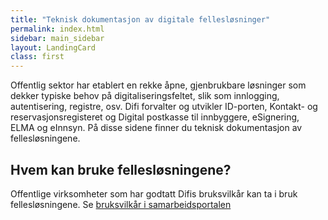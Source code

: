 ```yaml
---
title: "Teknisk dokumentasjon av digitale fellesløsninger"
permalink: index.html
sidebar: main_sidebar
layout: LandingCard
class: first
---
```


Offentlig sektor har etablert en rekke åpne, gjenbrukbare løsninger som dekker typiske behov på digitaliseringsfeltet, slik som innlogging, autentisering, registre, osv. Difi forvalter og utvikler ID-porten, Kontakt- og reservasjonsregisteret og Digital postkasse til innbyggere, eSignering, ELMA og eInnsyn. På disse sidene finner du teknisk dokumentasjon av fellesløsningene.

## Hvem kan bruke fellesløsningene?
Offentlige virksomheter som har godtatt Difis bruksvilkår kan ta i bruk fellesløsningene. Se [bruksvilkår i samarbeidsportalen](https://samarbeid.difi.no/bruksvilkar/bruksvilkar-difis-felleslosninger)
